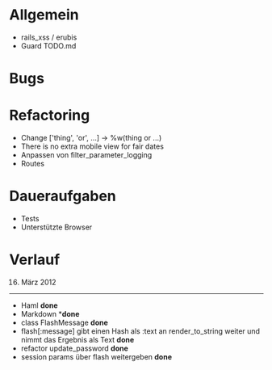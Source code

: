Allgemein
=========

* rails_xss / erubis
* Guard TODO.md


Bugs
====


Refactoring
===========

* Change ['thing', 'or', ...] → %w(thing or ...)
* There is no extra mobile view for fair dates
* Anpassen von filter_parameter_logging
* Routes


Daueraufgaben
=============

* Tests
* Unterstützte Browser

Verlauf
=======

16. März 2012
-------------
* Haml **done**
* Markdown ***done**
* class FlashMessage **done**
* flash[:message] gibt einen Hash als :text an render_to_string weiter und nimmt das Ergebnis als Text **done**
* refactor update_password **done**
* session params über flash weitergeben **done**
